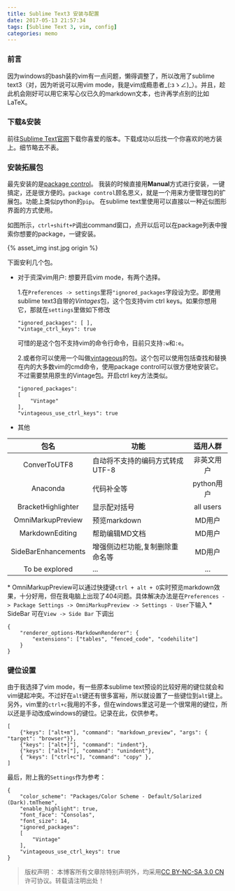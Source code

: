 ```yaml
---
title: Sublime Text3 安装与配置
date: 2017-05-13 21:57:34
tags: [Sublime Text 3, vim, config]
categories: memo
---
```

### 前言
因为windows的bash装的vim有一点问题，懒得调整了，所以改用了sublime text3（对，因为听说可以用vim mode，我是vim成瘾患者_(:зゝ∠)_）。并且，趁此机会刚好可以用它来写心仪已久的markdown文本，也许再学点别的比如LaTeX。

<!-- more -->

### 下载&安装
前往[Sublime Text官网](https://www.sublimetext.com/3)下载你喜爱的版本。下载成功以后找一个你喜欢的地方装上。细节略去不表。
### 安装拓展包
最先安装的是[package control](https://packagecontrol.io/installation "Package control安装官方教程")。 我装的时候直接用**Manual**方式进行安装，一键搞定，还是很方便的。`package control`顾名思义，就是一个用来方便管理包的扩展包。功能上类似python的`pip`。 在sublime text里使用可以直接以一种近似图形界面的方式使用。

如图所示，`ctrl+shift+P`调出command窗口，点开以后可以在package列表中搜索你想要的package，一键安装。 

{% asset_img inst.jpg origin %}

下面安利几个包。

* 对于资深vim用户: 想要开启vim mode，有两个选择。

    1.在`Preferences -> settings`里将`"ignored_packages`字段设为空。即使用sublime text3自带的*Vintages*包，这个包支持vim ctrl keys。如果你想用它，那就在`settings`里做如下修改
    ```
    "ignored_packages": [ ],
    "vintage_ctrl_keys": true
    ```
    可惜的是这个包不支持vim的命令行命令，目前只支持`:w`和`:e`。

    2.或者你可以使用一个叫做[vintageous](https://github.com/guillermooo/Vintageous)的包。这个包可以使用包括查找和替换在内的大多数vim的cmd命令，使用package control可以很方便地安装它。不过需要禁用原生的Vintage包。开启ctrl key方法类似。
    ```
    "ignored_packages":
    [
        "Vintage"
    ],
    "vintageous_use_ctrl_keys": true
    ```

* 其他

|    包名            |        功能         |   适用人群  |
|:----------------:|-------------------|:-------:|
|ConverToUTF8      |自动将不支持的编码方式转成UTF-8 | 非英文用户   |
|Anaconda          |代码补全等              |python用户|
|BracketHighlighter|显示配对括号             |all users|
|OmniMarkupPreview  |预览markdown         |MD用户     |
|MarkdownEditing   |帮助编辑MD文档           |MD用户     |
|SideBarEnhancements   |增强侧边栏功能,复制删除重命名等           |MD用户     |
|To be explored    |        ...        |  ...    |

\* OmniMarkupPreview可以通过快捷键`ctrl + alt + O`实时预览markdown效果，十分好用，但在我电脑上出现了404问题。具体解决办法是在`Preferences -> Package Settings -> OmniMarkupPreview -> Settings - User`下输入
\* SideBar 可在`View -> Side Bar` 下调出

```
{
    "renderer_options-MarkdownRenderer": {
        "extensions": ["tables", "fenced_code", "codehilite"]
    }
}
```

### 键位设置
由于我选择了vim mode，有一些原本sublime text预设的比较好用的键位就会和vim键起冲突。不过好在`alt`键还有很多富裕，所以就设置了一些键位到`alt`键上。
另外，vim里的`ctrl+c`我用的不多，但在windows里这可是一个很常用的键位，所以还是手动改成windows的键位。记录在此，仅供参考。
```
[
    {"keys": ["alt+m"], "command": "markdown_preview", "args": { "target": "browser"}},
    {"keys": ["alt+]"], "command": "indent"},
    {"keys": ["alt+["], "command": "unindent"},
    { "keys": ["ctrl+c"], "command": "copy" },
]
```

最后，附上我的`Settings`作为参考：
```
{
    "color_scheme": "Packages/Color Scheme - Default/Solarized (Dark).tmTheme",
    "enable_highlight": true,
    "font_face": "Consolas",
    "font_size": 14,
    "ignored_packages":
    [
        "Vintage"
    ],
    "vintageous_use_ctrl_keys": true
}
```
>版权声明： 本博客所有文章除特别声明外，均采用[CC BY-NC-SA 3.0 CN](https://creativecommons.org/licenses/by-nc-sa/3.0/cn/deed.zh)许可协议。转载请注明出处！